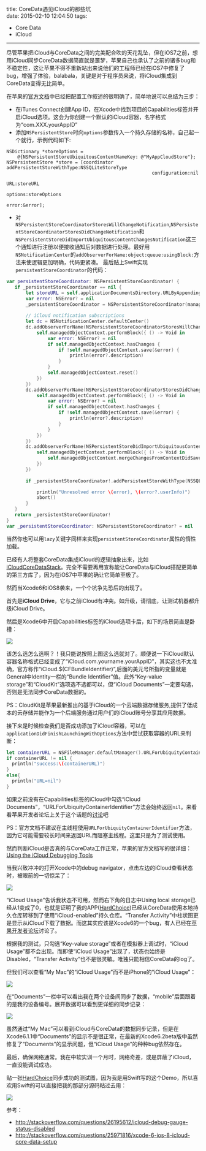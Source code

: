 title: CoreData遇见iCloud的那些坑  
date: 2015-02-10 12:04:50
tags:
- Core Data
- iCloud

---
尽管苹果把iCloud与CoreData之间的完美配合吹的天花乱坠，但在iOS7之前，想用iCloud同步CoreData数据简直就是噩梦，苹果自己也承认了之前的诸多bug和不稳定性，这让苹果不得不重新站出来说他们的工程师已经在iOS7中修复了bug，增强了体验，balabala，关键是对于程序员来说，将iCloud集成到CoreData变得无比简单。  

<!-- more -->  

在苹果的[官方文档](https://developer.apple.com/library/ios/documentation/DataManagement/Conceptual/UsingCoreDataWithiCloudPG/UsingSQLiteStoragewithiCloud/UsingSQLiteStoragewithiCloud.html#//apple_ref/doc/uid/TP40013491-CH3-SW1)中已经把配置工作叙述的很明确了，简单地说可以总结为三步：  
- 在iTunes Connect创建App ID，在Xcode中找到项目的Capabilities标签并开启iCloud选项。这会为你创建一个默认的iCloud容器，名字格式为“com.XXX.yourAppID”  
- 添加`NSPersistentStore`时向`options`参数传入一个持久存储的名称，自己起一个就行，示例代码如下:  

``` objc
NSDictionary *storeOptions =
    @{NSPersistentStoreUbiquitousContentNameKey: @"MyAppCloudStore"};
NSPersistentStore *store = [coordinator addPersistentStoreWithType:NSSQLiteStoreType
                                                     configuration:nil
                                                               URL:storeURL
                                                           options:storeOptions
                                                             error:&error];
```
-  对`NSPersistentStoreCoordinatorStoresWillChangeNotification`,`NSPersistentStoreCoordinatorStoresDidChangeNotification`和`NSPersistentStoreDidImportUbiquitousContentChangesNotification`这三个通知进行注册以便接收通知后对数据进行处理。最好用`NSNotificationCenter`的`addObserverForName:object:queue:usingBlock:`方法来使逻辑更加明确，代码更紧凑。
最后贴上Swift实现`persistentStoreCoordinator`的代码：
``` swift
var persistentStoreCoordinator: NSPersistentStoreCoordinator! {
   if _persistentStoreCoordinator == nil {
       let storeURL = self.applicationDocumentsDirectory.URLByAppendingPathComponent("HardChoice.sqlite")
       var error: NSError? = nil
       _persistentStoreCoordinator = NSPersistentStoreCoordinator(managedObjectModel: self.managedObjectModel)
       
       // iCloud notification subscriptions
       let dc = NSNotificationCenter.defaultCenter()
       dc.addObserverForName(NSPersistentStoreCoordinatorStoresWillChangeNotification, object: self.persistentStoreCoordinator, queue: NSOperationQueue.mainQueue(), usingBlock: { (note) -> Void in
           self.managedObjectContext.performBlock({ () -> Void in
               var error: NSError? = nil
               if self.managedObjectContext.hasChanges {
                   if !self.managedObjectContext.save(&error) {
                       println(error?.description)
                   }
               }
               self.managedObjectContext.reset()
           })
       })
       dc.addObserverForName(NSPersistentStoreCoordinatorStoresDidChangeNotification, object: self.persistentStoreCoordinator, queue: NSOperationQueue.mainQueue(), usingBlock: { (note) -> Void in
           self.managedObjectContext.performBlock({ () -> Void in
               var error: NSError? = nil
               if self.managedObjectContext.hasChanges {
                   if !self.managedObjectContext.save(&error) {
                       println(error?.description)
                   }
               }
           })
       })
       dc.addObserverForName(NSPersistentStoreDidImportUbiquitousContentChangesNotification, object: self.persistentStoreCoordinator, queue: NSOperationQueue.mainQueue(), usingBlock: { (note) -> Void in
           self.managedObjectContext.performBlock({ () -> Void in
               self.managedObjectContext.mergeChangesFromContextDidSaveNotification(note)
           })
       })
       
       if _persistentStoreCoordinator!.addPersistentStoreWithType(NSSQLiteStoreType, configuration: nil, URL: storeURL, options: [NSPersistentStoreUbiquitousContentNameKey:"MyAppCloudStore"], error: &error) == nil {

           println("Unresolved error \(error), \(error?.userInfo)")
           abort()
       }
   }
   return _persistentStoreCoordinator!
}
var _persistentStoreCoordinator: NSPersistentStoreCoordinator? = nil
```  

当然你也可以用`lazy`关键字同样来实现`persistentStoreCoordinator`属性的惰性加载。  

已经有人将整套CoreData集成iCloud的逻辑抽象出来，比如[iCloudCoreDataStack](https://github.com/mluisbrown/iCloudCoreDataStack)。完全不需要再用宣称能让CoreData与iCloud搭配更简单的第三方库了，因为在iOS7中苹果的确让它简单至极了。  

然而当Xcode6和iOS8袭来，一个个坑争先恐后的出现了。  

首先是**iCloud Drive**，它与之前iCloud有冲突。如升级，请彻底，让测试机器都升级iCloud Drive。  

然后是Xcode6中开启Capabilities标签的iCloud选项卡后，如下的场景简直是卧槽：  

![](http://yulingtianxia.qiniudn.com/QQ20150210-1@2x.png)   

该怎么选怎么选啊？！我只能说按照上图这么选就对了。顺便说一下iCloud默认容器名称格式已经变成了“iCloud.com.yourname.yourAppID”，其实这也不太准确，官方称作“iCloud.$(CFBundleIdentifier)”,后面的美元号所指的变量就是General中Identity一栏的“Bundle Identifier”值。此外“Key-value storage”和“CloudKit”选项选不选都可以，但“iCloud Documents”一定要勾选，否则是无法同步CoreData数据的。  

PS：CloudKit是苹果最新推出的基于iCloud的一个云端数据存储服务,提供了低成本的云存储并能作为一个后端服务通过用户们的iCloud账号分享其应用数据。 

接下来是时候检查我们是否成功添加了iCloud容器，可以在`applicationDidFinishLaunchingWithOptions`方法中尝试获取容器的URL来判断：  
``` swift
let containerURL = NSFileManager.defaultManager().URLForUbiquityContainerIdentifier("iCloud.com.yulingtianxia.HardChoice")
if containerURL != nil {
  println("success:\(containerURL)")
}
else{
  println("URL=nil")
}
```    
如果之前没有在Capabilities标签的iCloud中勾选“iCloud Documents”，“URLForUbiquityContainerIdentifier”方法会始终返回`nil`。来看看苹果开发者论坛上关于这个话题的[讨论](https://devforums.apple.com/message/1006124#1006124)吧  

PS：官方文档不建议在主线程使用`URLForUbiquityContainerIdentifier`方法，因为它可能需要较长时间来返回URL而阻塞主线程。这里只是为了测试使用。  

然而判断iCloud是否真的与CoreData工作正常，苹果的官方文档写的很详细：[Using the iCloud Debugging Tools](https://developer.apple.com/library/ios/documentation/DataManagement/Conceptual/UsingCoreDataWithiCloudPG/UsingiCloudDebuggingTools/UsingiCloudDebuggingTools.html#//apple_ref/doc/uid/TP40013491-CH8-SW1)  

当我兴致冲冲的打开Xcode中的debug navigator，点击左边的iCloud查看状态时，被眼前的一切惊呆了：  

![](http://yulingtianxia.qiniudn.com/QQ20150210-4@2x.png)  

“iCloud Usage”告诉我状态不可用，然而右下角的日志中Using local storage已经从1变成了0，也就是证明了我的APP([HardChoice](hardchoice.yulingtianxia.com))已经从CoreData使用本地持久仓库转移到了使用“iCloud-enabled”持久仓库。“Transfer Activity”中柱状图更是显示从iCloud下载了数据。而这其实应该是Xcode6的一个bug，有人已经在[苹果开发者论坛](https://devforums.apple.com/message/1026708#1026708)讨论了。  

根据我的测试，只勾选“Key-value storage”或者在模拟器上调试时，“iCloud Usage”都不会出现。而即使“iCloud Usage”出现了，状态也始终是Disabled，“Transfer Activity”也不是很灵敏。唯独只能相信CoreData的log了。  

但我们可以查看“My Mac”的“iCloud Usage”而不是iPhone的“iCloud Usage”：  

![](http://yulingtianxia.qiniudn.com/QQ20150210-6@2x.png)  

在“Documents”一栏中可以看出我在两个设备间同步了数据，“mobile”后面跟着的是我的设备编号。展开数据可以看到更详细的同步记录：  

![](http://yulingtianxia.qiniudn.com/QQ20150210-5@2x.png)  

虽然通过“My Mac”可以看到iCloud与CoreData的数据同步记录，但是在Xcode6.1.1中“Documents”的显示不是很正常，在最新的Xcode6.2beta版中虽然修复了“Documents”的显示问题，但“iCloud Usage”的种种bug依然存在。  

最后，确保网络通常。我在中软实训一个月时，网络奇差，或是屏蔽了iCloud，一直没能调试成功。  

贴一张[HardChoice](hardchoice.yulingtianxia.com)同步成功的测试图，因为我是用Swift写的这个Demo，所以喜欢用Swift的可以直接把我的那部分源码粘过去用：  

![](http://yulingtianxia.qiniudn.com/52D3D9B3C9688FB91EDAEB5F88BF102C.jpg)  


参考：  

- http://stackoverflow.com/questions/26195612/icloud-debug-gauge-status-disabled  
- http://stackoverflow.com/questions/25971816/xcode-6-ios-8-icloud-core-data-setup